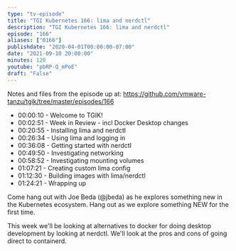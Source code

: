 ```yaml
---
type: "tv-episode"
title: "TGI Kubernetes 166: lima and nerdctl"
description: "TGI Kubernetes 166: lima and nerdctl"
episode: "166"
aliases: ["0166"]
publishdate: "2020-04-01T00:00:00-07:00"
date: "2021-09-10 20:00:00"
minutes: 120
youtube: "pbRP-Q_mPoE"
draft: "False"
---
```


Notes and files from the episode up at: https://github.com/vmware-tanzu/tgik/tree/master/episodes/166

- 00:00:10 - Welcome to TGIK!
- 00:02:51 - Week in Review - incl Docker Desktop changes
- 00:20:55 - Installing lima and nerdctl
- 00:26:34 - Using lima and logging in
- 00:36:08 - Getting started with nerdctl
- 00:49:50 - Investigating networking
- 00:58:52 - Investigating mounting volumes
- 01:07:21 - Creating custom lima config
- 01:12:30 - Building images with lima/nerdctl
- 01:24:21 - Wrapping up

Come hang out with Joe Beda (@jbeda) as he explores something new in the Kubernetes ecosystem.  Hang out as we explore something NEW for the first time.

This week we'll be looking at alternatives to docker for doing desktop development by looking at nerdctl. We'll look at the pros and cons of going direct to containerd.